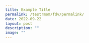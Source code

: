 ```yaml
---
title: Example Title
permalink: /testrmom/fdv/permalink/
date: 2022-09-22
layout: post
description: ""
image: ""
---
```

